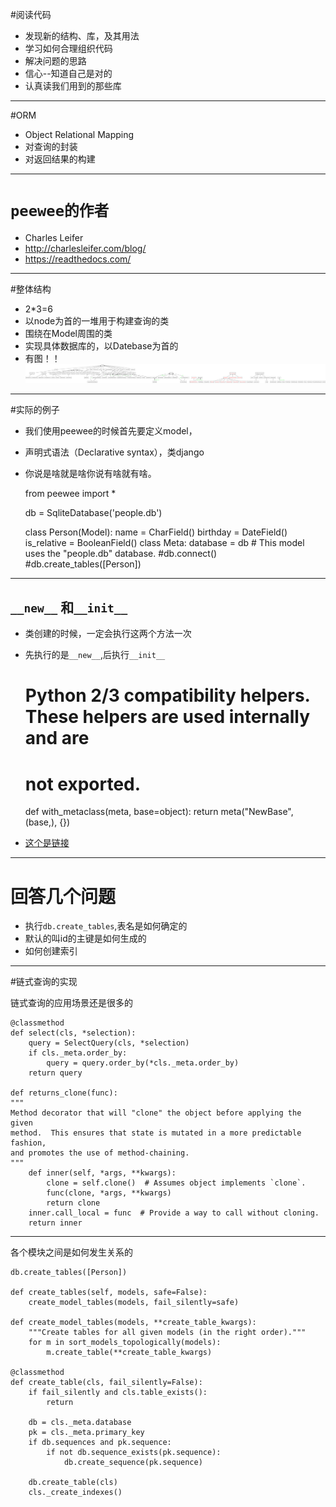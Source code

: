 <!-- brew install node -->
<!-- npm install -g reveal-md -->
<!-- reveal-md -->

#阅读代码

*  发现新的结构、库，及其用法
*  学习如何合理组织代码
*  解决问题的思路
*  信心--知道自己是对的
*  认真读我们用到的那些库

---

#ORM

* Object Relational Mapping
* 对查询的封装
* 对返回结果的构建

---

# `peewee的作者`

* Charles Leifer
* http://charlesleifer.com/blog/
* https://readthedocs.com/

---


#整体结构

* 2*3=6
* 以node为首的一堆用于构建查询的类
* 围绕在Model周围的类
* 实现具体数据库的，以Datebase为首的
* 有图！！![image](tree.png)



---

#实际的例子

* 我们使用peewee的时候首先要定义model，
* 声明式语法（Declarative syntax），类django
* 你说是啥就是啥你说有啥就有啥。


    from peewee import *

    db = SqliteDatabase('people.db')

    class Person(Model):
        name = CharField()
        birthday = DateField()
        is_relative = BooleanField()
        class Meta:
            database = db # This model uses the "people.db" database.
    #db.connect()
    #db.create_tables([Person])


---

##  `__new__` 和`__init__`

* 类创建的时候，一定会执行这两个方法一次
* 先执行的是`__new__`,后执行`__init__`


    # Python 2/3 compatibility helpers. These helpers are used internally and are
    # not exported.
    def with_metaclass(meta, base=object):
        return meta("NewBase", (base,), {})

* [这个是链接](https://github.com/softside/peewee/blob/280/peewee.py#L4146)

---

# 回答几个问题

* 执行`db.create_tables`,表名是如何确定的
* 默认的叫id的主键是如何生成的
* 如何创建索引


---

#链式查询的实现

链式查询的应用场景还是很多的

    @classmethod
    def select(cls, *selection):
        query = SelectQuery(cls, *selection)
        if cls._meta.order_by:
            query = query.order_by(*cls._meta.order_by)
        return query

    def returns_clone(func):
    """
    Method decorator that will "clone" the object before applying the given
    method.  This ensures that state is mutated in a more predictable fashion,
    and promotes the use of method-chaining.
    """
        def inner(self, *args, **kwargs):
            clone = self.clone()  # Assumes object implements `clone`.
            func(clone, *args, **kwargs)
            return clone
        inner.call_local = func  # Provide a way to call without cloning.
        return inner


---

各个模块之间是如何发生关系的

    db.create_tables([Person])

    def create_tables(self, models, safe=False):
        create_model_tables(models, fail_silently=safe)

    def create_model_tables(models, **create_table_kwargs):
        """Create tables for all given models (in the right order)."""
        for m in sort_models_topologically(models):
            m.create_table(**create_table_kwargs)

    @classmethod
    def create_table(cls, fail_silently=False):
        if fail_silently and cls.table_exists():
            return

        db = cls._meta.database
        pk = cls._meta.primary_key
        if db.sequences and pk.sequence:
            if not db.sequence_exists(pk.sequence):
                db.create_sequence(pk.sequence)

        db.create_table(cls)
        cls._create_indexes()
